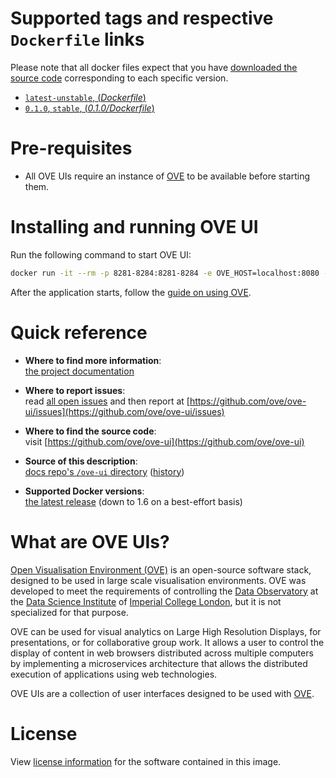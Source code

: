 # Supported tags and respective `Dockerfile` links

Please note that all docker files expect that you have [downloaded the source code](https://ove.readthedocs.io/en/stable/docs/INSTALLATION.html#downloading-source-code) corresponding to each specific version.

- [`latest-unstable`, (*Dockerfile*)](https://github.com/ove/ove-ui/blob/master/Dockerfile)
- [`0.1.0`, `stable`, (*0.1.0/Dockerfile*)](https://github.com/ove/ove-ui/blob/v0.1.0/Dockerfile)

# Pre-requisites

- All OVE UIs require an instance of [OVE](../ovehub/ove) to be available before starting them.

# Installing and running OVE UI

Run the following command to start OVE UI:

```sh
docker run -it --rm -p 8281-8284:8281-8284 -e OVE_HOST=localhost:8080 --name ovehub-ove-ui ovehub/ove-ui:stable
```

After the application starts, follow the [guide on using OVE](https://ove.readthedocs.io/en/stable/docs/USAGE.html).

# Quick reference

- **Where to find more information**:<br/>
  [the project documentation](https://ove.readthedocs.io/en/stable/)

- **Where to report issues**:<br/>
  read [all open issues](https://data-science.dsi.ic.ac.uk/ove/) and then report at [https://github.com/ove/ove-ui/issues](https://github.com/ove/ove-ui/issues)

- **Where to find the source code**:<br/>
  visit [https://github.com/ove/ove-ui](https://github.com/ove/ove-ui)

- **Source of this description**:<br/>
  [docs repo's `/ove-ui` directory](https://github.com/ove/ove-docs/tree/master/dockerhub/ovehub/ove-ui) ([history](https://github.com/ove/ove-docs/commits/master/dockerhub/ovehub/ove-ui))

- **Supported Docker versions**:<br/>
  [the latest release](https://github.com/docker/docker-ce/releases/latest) (down to 1.6 on a best-effort basis)

# What are OVE UIs?

[Open Visualisation Environment (OVE)](https://github.com/ove/ove) is an open-source software stack, designed to be used in large scale visualisation environments. OVE was developed to meet the requirements of controlling the [Data Observatory](https://www.imperial.ac.uk/data-science/data-observatory/) at the [Data Science Institute](https://www.imperial.ac.uk/data-science/) of [Imperial College London](https://www.imperial.ac.uk), but it is not specialized for that purpose.

OVE can be used for visual analytics on Large High Resolution Displays, for presentations, or for collaborative group work. It allows a user to control the display of content in web browsers distributed across multiple computers by implementing a microservices architecture that allows the distributed execution of applications using web technologies.

OVE UIs are a collection of user interfaces designed to be used with [OVE](https://github.com/ove/ove).

# License

View [license information](https://github.com/ove/ove-ui/blob/master/LICENSE) for the software contained in this image.
